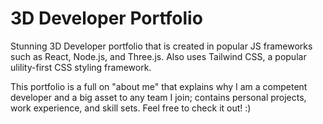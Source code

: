 # 3D Developer Portfolio

Stunning 3D Developer portfolio that is created in popular JS frameworks such as React, Node.js, and Three.js. Also uses Tailwind CSS, a popular ulility-first CSS styling framework.

This portfolio is a full on "about me" that explains why I am a competent developer and a big asset to any team I join; contains personal projects, work experience, and skill sets. Feel free to check it out! :)
